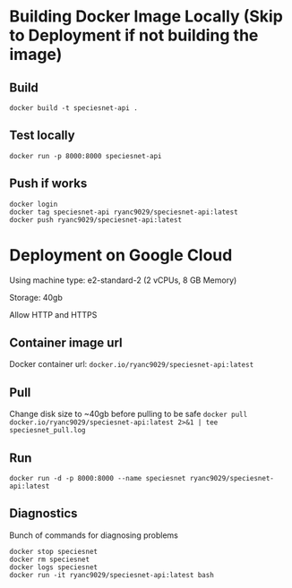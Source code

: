 # Building Docker Image Locally (Skip to Deployment if not building the image)

## Build

`docker build -t speciesnet-api .`

## Test locally

`docker run -p 8000:8000 speciesnet-api`

## Push if works

```
docker login
docker tag speciesnet-api ryanc9029/speciesnet-api:latest
docker push ryanc9029/speciesnet-api:latest
```

# Deployment on Google Cloud

Using machine type: e2-standard-2 (2 vCPUs, 8 GB Memory)

Storage: 40gb

Allow HTTP and HTTPS

## Container image url

Docker container url:
`docker.io/ryanc9029/speciesnet-api:latest`

## Pull

Change disk size to ~40gb before pulling to be safe
`docker pull docker.io/ryanc9029/speciesnet-api:latest 2>&1 | tee speciesnet_pull.log`

## Run

`docker run -d -p 8000:8000 --name speciesnet ryanc9029/speciesnet-api:latest`

## Diagnostics

Bunch of commands for diagnosing problems

```
docker stop speciesnet
docker rm speciesnet
docker logs speciesnet
docker run -it ryanc9029/speciesnet-api:latest bash
```
